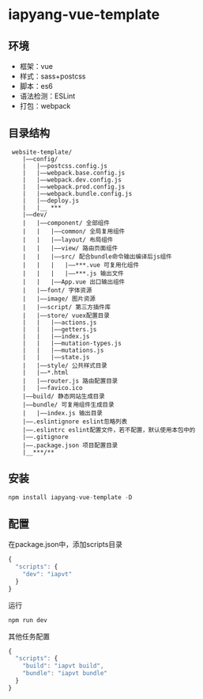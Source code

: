 # iapyang-vue-template

## 环境

- 框架：vue
- 样式：sass+postcss
- 脚本：es6
- 语法检测：ESLint
- 打包：webpack

## 目录结构

```
 website-template/    
    |——config/    
    |   |——postcss.config.js    
    |   |——webpack.base.config.js    
    |   |——webpack.dev.config.js    
    |   |——webpack.prod.config.js    
    |   |——webpack.bundle.config.js    
    |   |——deploy.js    
    |   |__ ***    
    |——dev/    
    |   |——component/ 全部组件    
    |   |   |——common/ 全局复用组件    
    |   |   |——layout/ 布局组件
    |	|	|——view/ 路由页面组件
    |   |   |——src/ 配合bundle命令输出编译后js组件    
    |   |   |   |——***.vue 可复用化组件    
    |   |   |   |——***.js 输出文件    
    |   |   |——App.vue 出口输出组件    
    |   |——font/ 字体资源    
    |   |——image/ 图片资源    
    |   |——script/ 第三方插件库    
    |   |——store/ vuex配置目录  
    |	|	|——actions.js
	|	|	|——getters.js
	|	|	|——index.js
	|	|	|——mutation-types.js
	|	|	|——mutations.js
	|	|	|——state.js 
    |   |——style/ 公共样式目录    
    |   |——*.html    
    |   |——router.js 路由配置目录    
    |   |——favico.ico
    |——build/ 静态网站生成目录
	|——bundle/ 可复用组件生成目录
	|	|——index.js 输出目录
    |——.eslintignore eslint忽略列表
    |——.eslintrc eslint配置文件，若不配置，默认使用本包中的   
    |——.gitignore    
    |——.package.json 项目配置目录      
    |__***/**
```

## 安装

```javascript
npm install iapyang-vue-template -D
```

## 配置

在package.json中，添加scripts目录

```javascript
{
  "scripts": {
    "dev": "iapvt"
  }
}
```

运行

```javascript
npm run dev
```

其他任务配置

```javascript
{
  "scripts": {
    "build": "iapvt build",
    "bundle": "iapvt bundle"
  }
}
```

